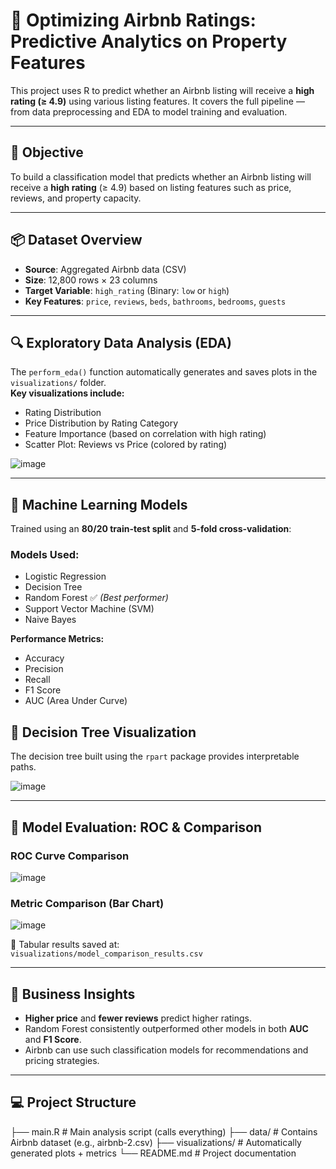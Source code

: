 # 🏡 Optimizing Airbnb Ratings: Predictive Analytics on Property Features

This project uses R to predict whether an Airbnb listing will receive a **high rating (≥ 4.9)** using various listing features. It covers the full pipeline — from data preprocessing and EDA to model training and evaluation.

---

## 🎯 Objective

To build a classification model that predicts whether an Airbnb listing will receive a **high rating** (≥ 4.9) based on listing features such as price, reviews, and property capacity.

---

## 📦 Dataset Overview

- **Source**: Aggregated Airbnb data (CSV)
- **Size**: 12,800 rows × 23 columns
- **Target Variable**: `high_rating` (Binary: `low` or `high`)
- **Key Features**: `price`, `reviews`, `beds`, `bathrooms`, `bedrooms`, `guests`

---

## 🔍 Exploratory Data Analysis (EDA)

The `perform_eda()` function automatically generates and saves plots in the `visualizations/` folder.  
**Key visualizations include:**

- Rating Distribution  
- Price Distribution by Rating Category  
- Feature Importance (based on correlation with high rating)  
- Scatter Plot: Reviews vs Price (colored by rating)  

![image](https://github.com/user-attachments/assets/cc9d1067-3b8d-4cf7-99fb-5ac26b91b411)


---

## 🧠 Machine Learning Models

Trained using an **80/20 train-test split** and **5-fold cross-validation**:

### Models Used:
- Logistic Regression
- Decision Tree
- Random Forest ✅ *(Best performer)*
- Support Vector Machine (SVM)
- Naive Bayes

**Performance Metrics:**
- Accuracy
- Precision
- Recall
- F1 Score
- AUC (Area Under Curve)


## 🌳 Decision Tree Visualization

The decision tree built using the `rpart` package provides interpretable paths.

![image](https://github.com/user-attachments/assets/1430b0e5-df79-4816-8b3e-da630aa38e3c)

---

## 🧪 Model Evaluation: ROC & Comparison

### ROC Curve Comparison  
![image](https://github.com/user-attachments/assets/c82c4afd-05b3-460a-909c-54ed51b3fc62)

### Metric Comparison (Bar Chart)  
![image](https://github.com/user-attachments/assets/4ff083dc-9ebc-4309-a48a-38610d585826)

📄 Tabular results saved at:  
`visualizations/model_comparison_results.csv`

---

## 📌 Business Insights

- **Higher price** and **fewer reviews** predict higher ratings.
- Random Forest consistently outperformed other models in both **AUC** and **F1 Score**.
- Airbnb can use such classification models for recommendations and pricing strategies.

---

## 💻 Project Structure

├── main.R # Main analysis script (calls everything)
├── data/ # Contains Airbnb dataset (e.g., airbnb-2.csv)
├── visualizations/ # Automatically generated plots + metrics
└── README.md # Project documentation

